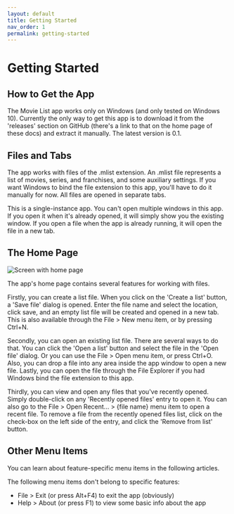 ```yaml
---
layout: default
title: Getting Started
nav_order: 1
permalink: getting-started
---
```


# Getting Started

## How to Get the App

The Movie List app works only on Windows (and only tested on Windows 10). Currently the only way to get this app is to
download it from the 'releases' section on GitHub (there's a link to that on the home page of these docs) and extract it
manually. The latest version is 0.1.

## Files and Tabs

The app works with files of the .mlist extension. An .mlist file represents a list of movies, series, and franchises,
and some auxiliary settings. If you want Windows to bind the file extension to this app, you'll have to do it manually
for now. All files are opened in separate tabs.

This is a single-instance app. You can't open multiple windows in this app. If you open it when it's already opened, it
will simply show you the existing window. If you open a file when the app is already running, it will open the file in
a new tab.

## The Home Page

![Screen with home page](/assets/images/screen-home-page.png)

The app's home page contains several features for working with files.

Firstly, you can create a list file. When you click on the 'Create a list' button, a 'Save file' dialog is opened.
Enter the file name and select the location, click save, and an empty list file will be created and opened in a new
tab. This is also available through the File > New menu item, or by pressing Ctrl+N.

Secondly, you can open an existing list file. There are several ways to do that. You can click the 'Open a list' button
and select the file in the 'Open file' dialog. Or you can use the File > Open menu item, or press Ctrl+O. Also, you can
drop a file into any area inside the app window to open a new file. Lastly, you can open the file through the File
Explorer if you had Windows bind the file extension to this app.

Thirdly, you can view and open any files that you've recently opened. Simply double-click on any 'Recently opened files'
entry to open it. You can also go to the File > Open Recent... > {file name} menu item to open a recent file. To remove
a file from the recently opened files list, click on the check-box on the left side of the entry, and click the 'Remove
from list' button.

## Other Menu Items

You can learn about feature-specific menu items in the following articles.

The following menu items don't belong to specific features:

- File > Exit (or press Alt+F4) to exit the app (obviously)
- Help > About (or press F1) to view some basic info about the app
